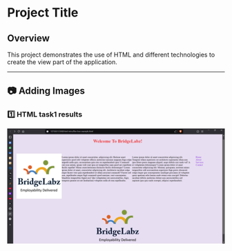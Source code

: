 # Project Title

## Overview
This project demonstrates the use of HTML and different technologies to create the view part of the application.

---

## 📷 Adding Images

### 1️⃣ HTML task1 results

![Html Day1 Assignment](results/day1-assignment1.png)
